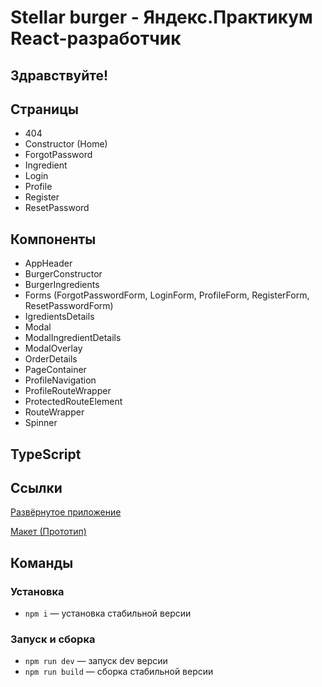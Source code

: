 # Stellar burger - Яндекс.Практикум React-разработчик

## Здравствуйте!

## Страницы
- 404 
- Constructor (Home)
- ForgotPassword
- Ingredient
- Login
- Profile
- Register
- ResetPassword

## Компоненты
- AppHeader 
- BurgerConstructor
- BurgerIngredients
- Forms (ForgotPasswordForm, LoginForm, ProfileForm, RegisterForm, ResetPasswordForm)
- IgredientsDetails
- Modal
- ModalIngredientDetails
- ModalOverlay
- OrderDetails
- PageContainer
- ProfileNavigation
- ProfileRouteWrapper
- ProtectedRouteElement
- RouteWrapper
- Spinner

## TypeScript

## Ссылки

[Развёрнутое приложение](https://yandex-react.netlify.app/)

[Макет (Прототип)](https://www.figma.com/design/zFGN2O5xktHl9VmoOieq5E/React-_-%D0%9F%D1%80%D0%BE%D0%B5%D0%BA%D1%82%D0%BD%D1%8B%D0%B5-%D0%B7%D0%B0%D0%B4%D0%B0%D1%87%D0%B8_external_link?node-id=0-1&p=f&t=cVYekLvbpzjq3I9z-0)

## Команды

### Установка

- `npm i` — установка стабильной версии

### Запуск и сборка

- `npm run dev` — запуск dev версии
- `npm run build` — сборка стабильной версии
